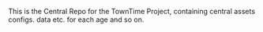 This is the Central Repo for the TownTime Project, containing central assets configs. data etc. for each age and so on.